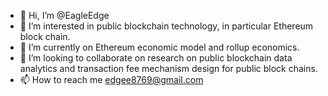 - 👋 Hi, I’m @EagleEdge
- 👀 I’m interested in public blockchain technology, in particular Ethereum block chain.
- 🌱 I’m currently on Ethereum economic model and rollup economics.
- 💞️ I’m looking to collaborate on research on public blockchain data analytics and transaction fee mechanism design for public block chains.
- 📫 How to reach me edgee8769@gmail.com

<!---
EagleEdge/EagleEdge is a ✨ special ✨ repository because its `README.md` (this file) appears on your GitHub profile.
You can click the Preview link to take a look at your changes.
--->
